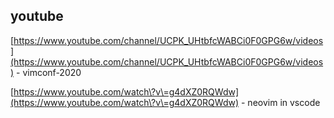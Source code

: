 

## youtube

[https://www.youtube.com/channel/UCPK_UHtbfcWABCi0F0GPG6w/videos](https://www.youtube.com/channel/UCPK_UHtbfcWABCi0F0GPG6w/videos) - vimconf-2020

[https://www.youtube.com/watch\?v\=g4dXZ0RQWdw](https://www.youtube.com/watch\?v\=g4dXZ0RQWdw) - neovim in vscode

